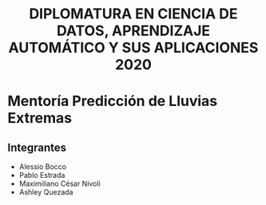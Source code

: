 # <div style="text-align: center"> DIPLOMATURA EN CIENCIA DE DATOS, APRENDIZAJE AUTOMÁTICO Y SUS APLICACIONES 2020 </div>

# Mentoría Predicción de Lluvias Extremas
## Integrantes
* Alessio Bocco
* Pablo Estrada
* Maximiliano César Nivoli
* Ashley Quezada
